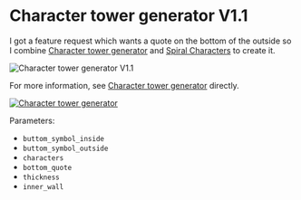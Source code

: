 # Character tower generator V1.1

I got a feature request which wants a quote on the bottom of the outside so I combine [Character tower generator](http://www.thingiverse.com/thing:1241377) and [Spiral Characters](http://www.thingiverse.com/thing:1404251) to create it.

![Character tower generator V1.1](http://thingiverse-production-new.s3.amazonaws.com/renders/29/ce/69/e6/9e/7cafe25aebee19c9fa39740f040d3c5f_preview_featured.JPG)

For more information, see [Character tower generator](http://www.thingiverse.com/thing:1241377) directly.

[![Character tower generator](http://thingiverse-production-new.s3.amazonaws.com/renders/cb/a8/4f/11/ff/76254f2d25a73e9f9661447061ec6952_preview_featured.jpg)](http://www.thingiverse.com/thing:1241377)

Parameters:
- `buttom_symbol_inside`
- `buttom_symbol_outside`
- `characters`
- `bottom_quote`
- `thickness`
- `inner_wall`